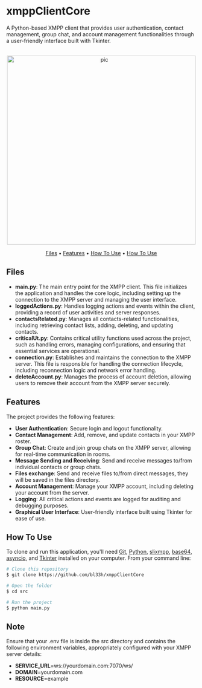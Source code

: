 # xmppClientCore

A Python-based XMPP client that provides user authentication, contact management, group chat, and account management functionalities through a user-friendly interface built with Tkinter.

<p align="center">
  <br>
  <img src="https://i.imgur.com/UlPi1k3.png" alt="pic" width="500">
  <br>
</p>
<p align="center" >
  <a href="#Files">Files</a> •
  <a href="#Features">Features</a> •
  <a href="#how-to-use">How To Use</a> •
  <a href="#note">How To Use</a>
</p>

## Files

- **main.py**: The main entry point for the XMPP client. This file initializes the application and handles the core logic, including setting up the connection to the XMPP server and managing the user interface.
- **loggedActions.py**: Handles logging actions and events within the client, providing a record of user activities and server responses.
- **contactsRelated.py**: Manages all contacts-related functionalities, including retrieving contact lists, adding, deleting, and updating contacts.
- **criticalUt.py**: Contains critical utility functions used across the project, such as handling errors, managing configurations, and ensuring that essential services are operational.
- **connection.py**: Establishes and maintains the connection to the XMPP server. This file is responsible for handling the connection lifecycle, including reconnection logic and network error handling.
- **deleteAccount.py**: Manages the process of account deletion, allowing users to remove their account from the XMPP server securely.

## Features

The project provides the following features:

- **User Authentication**: Secure login and logout functionality.
- **Contact Management**: Add, remove, and update contacts in your XMPP roster.
- **Group Chat**: Create and join group chats on the XMPP server, allowing for real-time communication in rooms.
- **Message Sending and Receiving**: Send and receive messages to/from individual contacts or group chats.
- **Files exchange**: Send and receive files to/from direct messages, they will be saved in the files directory.
- **Account Management**: Manage your XMPP account, including deleting your account from the server.
- **Logging**: All critical actions and events are logged for auditing and debugging purposes.
- **Graphical User Interface**: User-friendly interface built using Tkinter for ease of use.

## How To Use

To clone and run this application, you'll need [Git](https://git-scm.com), [Python](https://www.python.org), [slixmpp](https://slixmpp.readthedocs.io/en/latest/), [base64](https://docs.python.org/3/library/base64.html), [asyncio](https://docs.python.org/3/library/asyncio.html), and [Tkinter](https://docs.python.org/es/3/library/tkinter.html) installed on your computer. From your command line:

```bash
# Clone this repository
$ git clone https://github.com/bl33h/xmppClientCore

# Open the folder
$ cd src

# Run the project
$ python main.py
```

## Note
Ensure that your .env file is inside the src directory and contains the following environment variables, appropriately configured with your XMPP server details:
- **SERVICE_URL**=ws://yourdomain.com:7070/ws/
- **DOMAIN**=yourdomain.com
- **RESOURCE**=example
